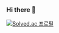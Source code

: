 ### Hi there 👋























[![Solved.ac
프로필](http://mazassumnida.wtf/api/v2/generate_badge?boj={godzz733})](https://solved.ac/{godzz733})

<!--
**godzz733/godzz733** is a ✨ _special_ ✨ repository because its `README.md` (this file) appears on your GitHub profile.

Here are some ideas to get you started:

- 🔭 I’m currently working on ...
- 🌱 I’m currently learning ...
- 👯 I’m looking to collaborate on ...
- 🤔 I’m looking for help with ...
- 💬 Ask me about ...
- 📫 How to reach me: ...
- 😄 Pronouns: ...
- ⚡ Fun fact: ...
-->
